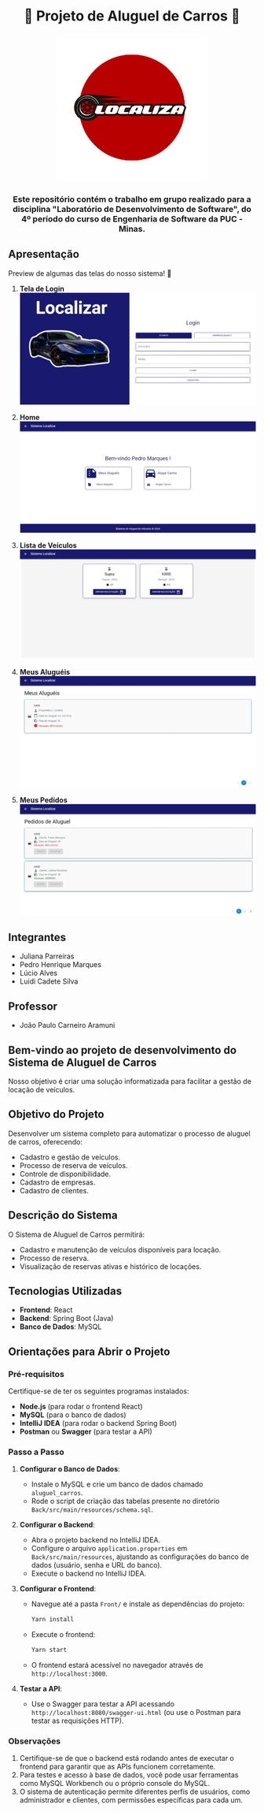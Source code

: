 <div align="center">

<h1 align="center">🚗 Projeto de Aluguel de Carros 🚗</h1>

<img src="Imagens/localiza_png.png" width="300">

### Este repositório contém o trabalho em grupo realizado para a disciplina "Laboratório de Desenvolvimento de Software", do 4º período do curso de Engenharia de Software da PUC - Minas.

</div>

## Apresentação

Preview de algumas das telas do nosso sistema! 🏃

1. **Tela de Login**  
   ![Tela de Login](Imagens/telas/login.jpeg)  

2. **Home**  
   ![Home](Imagens/telas/home_cliente.jpeg)  

3. **Lista de Veículos**  
   ![Tela de Reservas](Imagens/telas/lista_disponiveis.jpeg)  

4. **Meus Aluguéis**  
   ![Aluguéis](Imagens/telas/meus_alugueis.jpeg)  

5. **Meus Pedidos**  
   ![Pedidos](Imagens/telas/pedidios_aluguel.jpeg)  

## Integrantes

* Juliana Parreiras
* Pedro Henrique Marques
* Lúcio Alves
* Luidi Cadete Silva 

## Professor

* João Paulo Carneiro Aramuni

## Bem-vindo ao projeto de desenvolvimento do Sistema de Aluguel de Carros

Nosso objetivo é criar uma solução informatizada para facilitar a gestão de locação de veículos.

## Objetivo do Projeto

Desenvolver um sistema completo para automatizar o processo de aluguel de carros, oferecendo:

- Cadastro e gestão de veículos.
- Processo de reserva de veículos.
- Controle de disponibilidade.
- Cadastro de empresas.
- Cadastro de clientes.

## Descrição do Sistema

O Sistema de Aluguel de Carros permitirá:

- Cadastro e manutenção de veículos disponíveis para locação.
- Processo de reserva.
- Visualização de reservas ativas e histórico de locações.

## Tecnologias Utilizadas

- **Frontend**: React
- **Backend**: Spring Boot (Java)
- **Banco de Dados**: MySQL

## Orientações para Abrir o Projeto

### Pré-requisitos

Certifique-se de ter os seguintes programas instalados:

- **Node.js** (para rodar o frontend React)
- **MySQL** (para o banco de dados)
- **IntelliJ IDEA** (para rodar o backend Spring Boot)
- **Postman** ou **Swagger** (para testar a API)

### Passo a Passo

1. **Configurar o Banco de Dados**:
   - Instale o MySQL e crie um banco de dados chamado `aluguel_carros`.
   - Rode o script de criação das tabelas presente no diretório `Back/src/main/resources/schema.sql`.

2. **Configurar o Backend**:
   - Abra o projeto backend no IntelliJ IDEA.
   - Configure o arquivo `application.properties` em `Back/src/main/resources`, ajustando as configurações do banco de dados (usuário, senha e URL do banco).
   - Execute o backend no IntelliJ IDEA.

3. **Configurar o Frontend**:
   - Navegue até a pasta `Front/` e instale as dependências do projeto:
     ```bash
     Yarn install
     ```
   - Execute o frontend:
     ```bash
     Yarn start
     ```
   - O frontend estará acessível no navegador através de `http://localhost:3000`.

4. **Testar a API**:
   - Use o Swagger para testar a API acessando `http://localhost:8080/swagger-ui.html` (ou use o Postman para testar as requisições HTTP).

### Observações

1. Certifique-se de que o backend está rodando antes de executar o frontend para garantir que as APIs funcionem corretamente.
2. Para testes e acesso à base de dados, você pode usar ferramentas como MySQL Workbench ou o próprio console do MySQL.
3. O sistema de autenticação permite diferentes perfis de usuários, como administrador e clientes, com permissões específicas para cada um.

